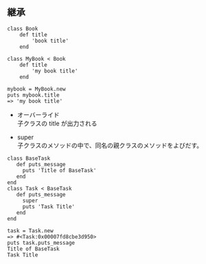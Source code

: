 ## 継承
```
class Book
    def title 
        'book title'
    end

class MyBook < Book
    def title
        'my book title'
    end

```
```
mybook = MyBook.new
puts mybook.title
=> 'my book title'
```
- オーバーライド  
子クラスの title が出力される

- super   
子クラスのメソッドの中で、同名の親クラスのメソッドをよびだす。
```
class BaseTask
   def puts_message
     puts 'Title of BaseTask'
   end
end
class Task < BaseTask
   def puts_message
     super
     puts 'Task Title'
   end
end
```
```
task = Task.new
=> #<Task:0x00007fd8cbe3d950>
puts task.puts_message
Title of BaseTask
Task Title
```
